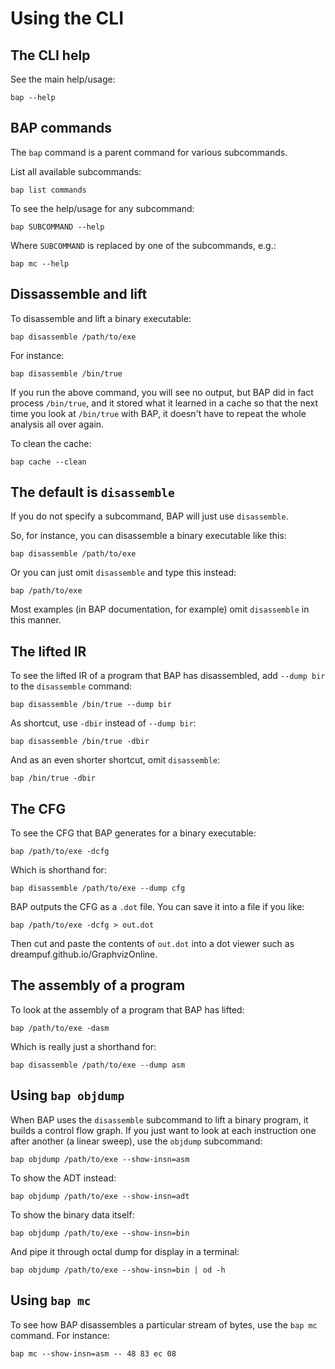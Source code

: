 # Using the CLI


## The CLI help

See the main help/usage:

```
bap --help
```

## BAP commands

The `bap` command is a parent command for various subcommands.

List all available subcommands:

```
bap list commands
```

To see the help/usage for any subcommand:

```
bap SUBCOMMAND --help
```

Where `SUBCOMMAND` is replaced by one of the subcommands, e.g.:

```
bap mc --help
```


## Dissassemble and lift

To disassemble and lift a binary executable:

```
bap disassemble /path/to/exe
```

For instance:

```
bap disassemble /bin/true
```

If you run the above command, you will see no output, but BAP did in fact process `/bin/true`, and it stored what it learned in a cache so that the next time you look at `/bin/true` with BAP, it doesn't have to repeat the whole analysis all over again.

To clean the cache:

```
bap cache --clean
```


## The default is `disassemble`

If you do not specify a subcommand, BAP will just use `disassemble`.

So, for instance, you can disassemble a binary executable like this:

```
bap disassemble /path/to/exe
```

Or you can just omit `disassemble` and type this instead:

```
bap /path/to/exe
```

Most examples (in BAP documentation, for example) omit `disassemble` in this manner.


## The lifted IR

To see the lifted IR of a program that BAP has disassembled, add `--dump bir` to the `disassemble` command:

```
bap disassemble /bin/true --dump bir
```

As shortcut, use `-dbir` instead of `--dump bir`:

```
bap disassemble /bin/true -dbir
```

And as an even shorter shortcut, omit `disassemble`:

```
bap /bin/true -dbir
```


## The CFG

To see the CFG that BAP generates for a binary executable:

```
bap /path/to/exe -dcfg
```

Which is shorthand for:

```
bap disassemble /path/to/exe --dump cfg
```

BAP outputs the CFG as a `.dot` file. You can save it into a file if you like:

```
bap /path/to/exe -dcfg > out.dot
```

Then cut and paste the contents of `out.dot` into a dot viewer such as dreampuf.github.io/GraphvizOnline.


## The assembly of a program

To look at the assembly of a program that BAP has lifted:

```
bap /path/to/exe -dasm
```

Which is really just a shorthand for:

```
bap disassemble /path/to/exe --dump asm
```


## Using `bap objdump`

When BAP uses the `disassemble` subcommand to lift a binary program, it builds a control flow graph. If you just want to look at each instruction one after another (a linear sweep), use the `objdump` subcommand:

```
bap objdump /path/to/exe --show-insn=asm
```

To show the ADT instead:

```
bap objdump /path/to/exe --show-insn=adt
```

To show the binary data itself:

```
bap objdump /path/to/exe --show-insn=bin
```

And pipe it through octal dump for display in a terminal:

```
bap objdump /path/to/exe --show-insn=bin | od -h
```


## Using `bap mc`

To see how BAP disassembles a particular stream of bytes, use the `bap mc` command. For instance:

```
bap mc --show-insn=asm -- 48 83 ec 08
```
